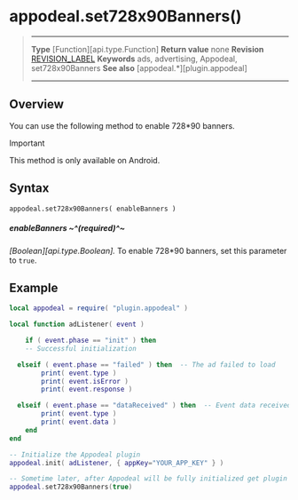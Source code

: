 # appodeal.set728x90Banners()

> --------------------- ------------------------------------------------------------------------------------------
> __Type__              [Function][api.type.Function]
> __Return value__      none
> __Revision__          [REVISION_LABEL](REVISION_URL)
> __Keywords__          ads, advertising, Appodeal, set728x90Banners
> __See also__          [appodeal.*][plugin.appodeal]
> --------------------- ------------------------------------------------------------------------------------------


## Overview

You can use the following method to enable 728*90 banners.

<div class="guide-notebox-imp">
<div class="notebox-title-imp">Important</div>

This method is only available on Android.

</div>


## Syntax

    appodeal.set728x90Banners( enableBanners )

##### enableBanners ~^(required)^~
_[Boolean][api.type.Boolean]._ To enable 728*90 banners, set this parameter to `true`.


## Example

``````lua
local appodeal = require( "plugin.appodeal" )

local function adListener( event )

	if ( event.phase == "init" ) then  
    -- Successful initialization

  elseif ( event.phase == "failed" ) then  -- The ad failed to load
		print( event.type )
		print( event.isError )
		print( event.response )

  elseif ( event.phase == "dataReceived" ) then  -- Event data received
		print( event.type )
		print( event.data )
	end
end

-- Initialize the Appodeal plugin
appodeal.init( adListener, { appKey="YOUR_APP_KEY" } )

-- Sometime later, after Appodeal will be fully initialized get plugin and SDK versions
appodeal.set728x90Banners(true)
``````

